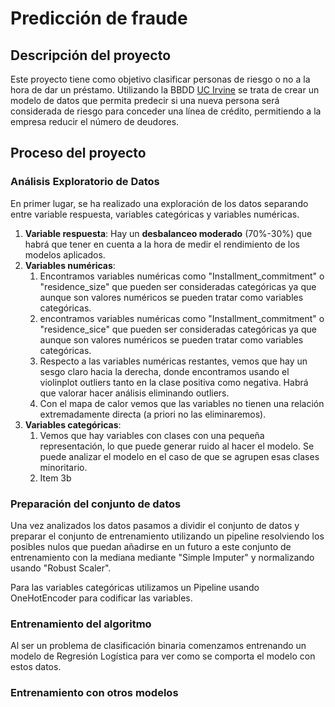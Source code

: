 # Predicción de fraude

## Descripción del proyecto

Este proyecto tiene como objetivo clasificar personas de riesgo o no a la hora de dar un préstamo. Utilizando la BBDD [UC Irvine](https://archive.ics.uci.edu/dataset/144/statlog+german+credit+data) se trata de crear un modelo de datos que permita predecir si una nueva persona será considerada de riesgo para conceder una línea de crédito, permitiendo a la empresa reducir el número de deudores.

## Proceso del proyecto
### Análisis Exploratorio de Datos
En primer lugar, se ha realizado una exploración de los datos separando entre variable respuesta, variables categóricas y variables numéricas. 
1. **Variable respuesta**: Hay un **desbalanceo moderado** (70%-30%) que habrá que tener en cuenta a la hora de medir el rendimiento de los modelos aplicados.
2. **Variables numéricas**:
    1. Encontramos variables numéricas como "Installment_commitment" o "residence_size" que pueden ser consideradas categóricas ya que aunque son valores numéricos se pueden tratar como variables categóricas.
    2. encontramos variables numéricas como "Installment_commitment" o "residence_sice" que pueden ser consideradas categóricas ya que aunque son valores numéricos se pueden tratar como variables categóricas.
    3. Respecto a las variables numéricas restantes, vemos que hay un sesgo claro hacia la derecha, donde encontramos usando el violinplot outliers tanto en la clase positiva como negativa. Habrá que valorar hacer análisis eliminando outliers.
    4. Con el mapa de calor vemos que las variables no tienen una relación extremadamente directa (a priori no las eliminaremos).
3. **Variables categóricas**: 
    1. Vemos que hay variables con clases con una pequeña representación, lo que puede generar ruido al hacer el modelo. Se puede analizar el modelo en el caso de que se agrupen esas clases minoritario.
    2. Item 3b

### Preparación del conjunto de datos
Una vez analizados los datos pasamos a dividir el conjunto de datos y preparar el conjunto de entrenamiento utilizando un pipeline resolviendo los posibles nulos que puedan añadirse en un futuro a este conjunto de entrenamiento con la mediana mediante "Simple Imputer" y normalizando usando "Robust Scaler".

Para las variables categóricas utilizamos un Pipeline usando OneHotEncoder para codificar las variables.

### Entrenamiento del algoritmo
Al ser un problema de clasificación binaria comenzamos entrenando un modelo de Regresión Logística para ver como se comporta el modelo con estos datos.

### Entrenamiento con otros modelos